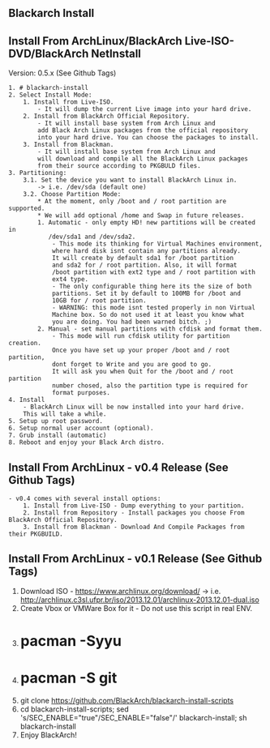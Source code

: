 Blackarch Install
-----------------

Install From ArchLinux/BlackArch Live-ISO-DVD/BlackArch NetInstall
----------------------------------------------------------------
Version: 0.5.x (See Github Tags)

    1. # blackarch-install
    2. Select Install Mode:
        1. Install from Live-ISO.
            - It will dump the current Live image into your hard drive.
        2. Install from BlackArch Official Repository.
            - It will install base system from Arch Linux and
            add Black Arch Linux packages from the official repository
            into your hard drive. You can choose the packages to install.
        3. Install from Blackman.
            - It will install base system from Arch Linux and
            will download and compile all the BlackArch Linux packages
            from their source according to PKGBULD files.
    3. Partitioning:
        3.1. Set the device you want to install BlackArch Linux in.
            -> i.e. /dev/sda (default one)
        3.2. Choose Partition Mode:
            * At the moment, only /boot and / root partition are supported.
            * We will add optional /home and Swap in future releases.
            1. Automatic - only empty HD! new partitions will be created in
               /dev/sda1 and /dev/sda2.
                - This mode its thinking for Virtual Machines environment,
                where hard disk isnt contain any partitions already.
                It will create by default sda1 for /boot partition
                and sda2 for / root partition. Also, it will format
                /boot partition with ext2 type and / root partition with
                ext4 type.
                - The only configurable thing here its the size of both
                partitions. Set it by default to 100MB for /boot and
                10GB for / root partition.
                - WARNING: this mode isnt tested properly in non Virtual
                Machine box. So do not used it at least you know what
                you are doing. You had been warned bitch. ;)
            2. Manual - set manual partitions with cfdisk and format them.
                - This mode will run cfdisk utility for partition creation.
                Once you have set up your proper /boot and / root partition,
                dont forget to Write and you are good to go.
                It will ask you when Quit for the /boot and / root partition
                number chosed, also the partition type is required for
                format purposes.
    4. Install
        - BlackArch Linux will be now installed into your hard drive.
        This will take a while.
    5. Setup up root password.
    6. Setup normal user account (optional).
    7. Grub install (automatic)
    8. Reboot and enjoy your Black Arch distro.


Install From ArchLinux - v0.4 Release (See Github Tags)
--------------------------------------------------------
    - v0.4 comes with several install options:
        1. Install from Live-ISO - Dump everything to your partition.
        2. Install from Repository - Install packages you choose From BlackArch Official Repository.
        3. Install from Blackman - Download And Compile Packages from their PKGBUILD.


Install From ArchLinux - v0.1 Release (See Github Tags)
-------------------------------------------------------
   1. Download ISO - https://www.archlinux.org/download/
	-> i.e. http://archlinux.c3sl.ufpr.br/iso/2013.12.01/archlinux-2013.12.01-dual.iso
   2. Create Vbox or VMWare Box for it - Do not use this script in real ENV.
   3. # pacman -Syyu
   4. # pacman -S git
   5. git clone https://github.com/BlackArch/blackarch-install-scripts
   6. cd blackarch-install-scripts; sed 's/SEC_ENABLE="true"/SEC_ENABLE="false"/' blackarch-install; sh blackarch-install
   7. Enjoy BlackArch!
